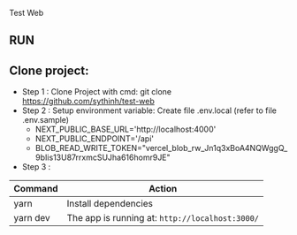 Test Web
## RUN
## Clone project:
- Step 1 : Clone Project with cmd: git clone https://github.com/sythinh/test-web
- Step 2 : Setup environment variable: Create file .env.local (refer to file .env.sample)
  - NEXT_PUBLIC_BASE_URL='http://localhost:4000'
  - NEXT_PUBLIC_ENDPOINT='/api'
  - BLOB_READ_WRITE_TOKEN="vercel_blob_rw_Jn1q3xBoA4NQWggQ_9bIis13U87rrxmcSUJha616homr9JE"
- Step 3 :

| Command                   | Action                                          |
| ------------------------- | ----------------------------------------------- |
| yarn                  | Install dependencies                             |
| yarn dev                  | The app is running at: `http://localhost:3000/` |

